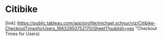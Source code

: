 # Citibike
[link] (https://public.tableau.com/app/profile/michael.schnur/viz/Citibike-CheckoutTimesforUsers_16632950752170/Sheet1?publish=yes "Checkout Times for Users)
